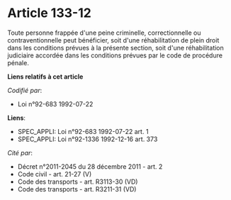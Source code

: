 # Article 133-12

Toute personne frappée d'une peine criminelle, correctionnelle ou contraventionnelle peut bénéficier, soit d'une
réhabilitation de plein droit dans les conditions prévues à la présente section, soit d'une réhabilitation judiciaire
accordée dans les conditions prévues par le code de procédure pénale.

**Liens relatifs à cet article**

_Codifié par_:

  - Loi n°92-683 1992-07-22

**Liens**:

  - SPEC_APPLI: Loi n°92-683 1992-07-22 art. 1
  - SPEC_APPLI: Loi n°92-1336 1992-12-16 art. 373

_Cité par_:

  - Décret n°2011-2045 du 28 décembre 2011 - art. 2
  - Code civil - art. 21-27 (V)
  - Code des transports - art. R3113-30 (VD)
  - Code des transports - art. R3211-31 (VD)

